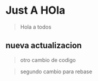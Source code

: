 # Just A HOla 

>Hola a todos 

## nueva actualizacion

> otro cambio de codigo

>segundo cambio para rebase 
